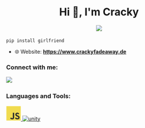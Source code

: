 <h1 align="center">Hi 👋, I'm Cracky</h1>
<a href="(https://readme-typing-svg.herokuapp.com?color=2A9507&lines=Wellcome+to+my+Bathroom!;.........;You+are+yot+wellcome!)](https://git.io/typing-svg)" a></a>
<p align="center"> 
  <a href="https://github.com/DenverCoder1/readme-typing-svg"><img src="https://readme-typing-svg.herokuapp.com/?font=Press+Start+2P&size=65&duration=50&color=F70000&vCenter=true&multiline=true&width=1500&height=150&lines=Error+404" p> </a>

```sh-session
pip install girlfriend
```

- 🌐 Website: **https://www.crackyfadeaway.de**

<h3 align="left">Connect with me:</h3>
<p align="left">
<a href="https://www.crackyfadeaway.de"> <img src="https://discord.c99.nl/widget/theme-4/507464069100601363.png"> </a>
</p>

<h3 align="left">Languages and Tools:</h3>
<p align="left"> <a href="https://developer.mozilla.org/en-US/docs/Web/JavaScript" target="_blank" rel="noreferrer"> <img src="https://raw.githubusercontent.com/devicons/devicon/master/icons/javascript/javascript-original.svg" alt="javascript" width="40" height="40"/> </a> <a href="https://unity.com/" target="_blank" rel="noreferrer"> <img src="https://www.vectorlogo.zone/logos/unity3d/unity3d-icon.svg" alt="unity" width="40" height="40"/> </a> </p>

